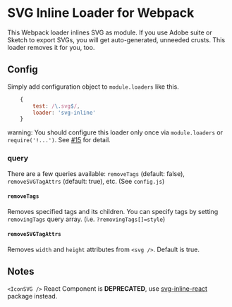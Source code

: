 # SVG Inline Loader for Webpack

This Webpack loader inlines SVG as module. If you use Adobe suite or Sketch to export SVGs, you will get auto-generated, unneeded crusts. This loader removes it for you, too.

## Config

Simply add configuration object to `module.loaders` like this.

```javascript
    {
        test: /\.svg$/,
        loader: 'svg-inline'
    }
```

warning: You should configure this loader only once via `module.loaders` or `require('!...')`. See [#15](https://github.com/sairion/svg-inline-loader/issues/15) for detail.

### query

There are a few queries available: `removeTags` (default: false), `removeSVGTagAttrs` (default: true), etc. (See `config.js`)

#### `removeTags`

Removes specified tags and its children. You can specify tags by setting `removingTags` query array. (i.e. `?removingTags[]=style`)

#### `removeSVGTagAttrs`

Removes `width` and `height` attributes from `<svg />`. Default is true.

## Notes

`<IconSVG />` React Component is **DEPRECATED**, use [svg-inline-react](https://github.com/sairion/svg-inline-react) package instead.
